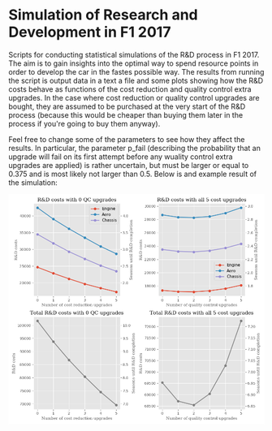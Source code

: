 # Simulation of Research and Development in F1 2017
Scripts for conducting statistical simulations of the R&D process in F1 2017. The aim is
to gain insights into the optimal way to spend resource points in order to develop
the car in the fastes possible way. The results from running the script is output data in a
text a file and some plots showing how the R&D costs behave as functions of the cost reduction
and quality control extra upgrades. In the case where cost reduction or quality control upgrades
are bought, they are assumed to be purchased at the very start of the R&D process (because this
would be cheaper than buying them later in the process if you're going to buy them anyway).

Feel free to change some of the parameters to see how they affect the results. In particular,
the parameter p_fail (describing the probability that an upgrade will fail on its first attempt
before any wuality control extra upgrades are applied) is rather uncertain, but must be larger
or equal to 0.375 and is most likely not larger than 0.5. Below is and example result of the simulation:

![Visualization of R&D simulation](results_visual.png)
